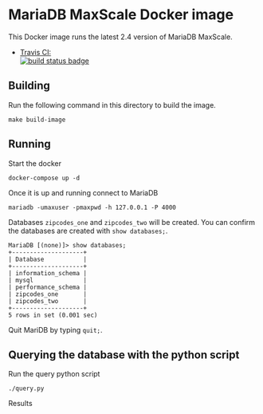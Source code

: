 # MariaDB MaxScale Docker image

This Docker image runs the latest 2.4 version of MariaDB MaxScale.

-	[Travis CI:  
	![build status badge](https://img.shields.io/travis/mariadb-corporation/maxscale-docker/master.svg)](https://travis-ci.org/mariadb-corporation/maxscale-docker/branches)


## Building

Run the following command in this directory to build the image.

```
make build-image
```

## Running
Start the docker 

```
docker-compose up -d
```

Once it is up and running connect to MariaDB

```
mariadb -umaxuser -pmaxpwd -h 127.0.0.1 -P 4000
```

Databases `zipcodes_one` and `zipcodes_two` will be created. You can confirm the databases are created with `show databases;`.

```
MariaDB [(none)]> show databases;
+--------------------+
| Database           |
+--------------------+
| information_schema |
| mysql              |
| performance_schema |
| zipcodes_one       |
| zipcodes_two       |
+--------------------+
5 rows in set (0.001 sec)
```

Quit MariDB by typing `quit;`.

## Querying the database with the python script

Run the query python script

```
./query.py
```

Results

```

```
